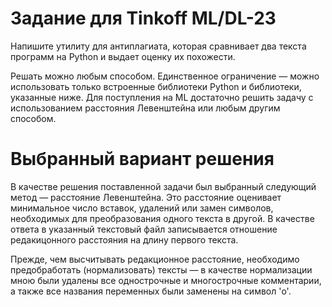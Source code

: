 # Задание для Tinkoff ML/DL-23

Напишите утилиту для антиплагиата, которая сравнивает два текста программ на Python и выдает оценку их похожести.

Решать можно любым способом. Единственное ограничение — можно использовать только встроенные библиотеки Python и библиотеки, указанные ниже. Для поступления на ML достаточно решить задачу с использованием расстояния Левенштейна или любым другим способом.

# Выбранный вариант решения

В качестве решения поставленной задачи был выбранный следующий метод — расстояние Левенштейна. Это расстояние оценивает минимальное число вставок, удалений или замен символов, необходимых для преобразования одного текста в другой. В качестве ответа в указанный текстовый файл записывается отношение редакицонного расстояния на длину первого текста.

Прежде, чем высчитывать редакционное расстояние, необходимо предобработать (нормализовать) тексты — в качестве нормализации мною были удалены все однострочные и многострочные комментарии, а также все названия переменных были заменены на символ 'o'.
